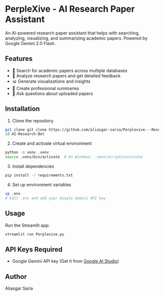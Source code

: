 # PerpleXive - AI Research Paper Assistant

An AI-powered research paper assistant that helps with searching, analyzing, visualizing, and summarizing academic papers. Powered by Google Gemini 2.0 Flash.

## Features

- 🔎 Search for academic papers across multiple databases
- 📄 Analyze research papers and get detailed feedback
- 📊 Generate visualizations and insights
- 📝 Create professional summaries
- 💬 Ask questions about uploaded papers

## Installation

1. Clone the repository
```bash
git clone git clone https://github.com/aliasgar-saria/Perplexive---Research-Paper-Analysis-AI-app.git
cd AI-Research-Bot
```

2. Create and activate virtual environment
```bash
python -m venv .venv
source .venv/bin/activate  # On Windows: .venv\Scripts\activate
```

3. Install dependencies
```bash
pip install -r requirements.txt
```

4. Set up environment variables
```bash
cp .env
# Edit .env and add your Google Gemini API key
```

## Usage

Run the Streamlit app:
```bash
streamlit run Perplexive.py
```

## API Keys Required

- Google Gemini API key (Get it from [Google AI Studio](https://makersuite.google.com/app/apikey))


## Author

Aliasgar Saria
